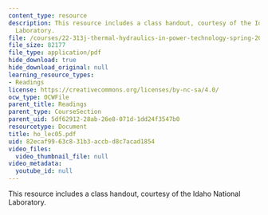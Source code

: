 ```yaml
---
content_type: resource
description: This resource includes a class handout, courtesy of the Idaho National
  Laboratory.
file: /courses/22-313j-thermal-hydraulics-in-power-technology-spring-2007/82ecaf9963c831b3accbd8c7acad1854_ho_lec05.pdf
file_size: 82177
file_type: application/pdf
hide_download: true
hide_download_original: null
learning_resource_types:
- Readings
license: https://creativecommons.org/licenses/by-nc-sa/4.0/
ocw_type: OCWFile
parent_title: Readings
parent_type: CourseSection
parent_uid: 5df62912-28ab-26e8-071d-1dd24f3547b0
resourcetype: Document
title: ho_lec05.pdf
uid: 82ecaf99-63c8-31b3-accb-d8c7acad1854
video_files:
  video_thumbnail_file: null
video_metadata:
  youtube_id: null
---
```

This resource includes a class handout, courtesy of the Idaho National Laboratory.